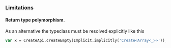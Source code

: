 ### Limitations

#### Return type polymorphism.

As an alternative the typeclass must be resolved explicitly like this

```haxe
var x = CreateApi.createEmpty(Implicit.implicitly('Create<Array<_>>'));
```


